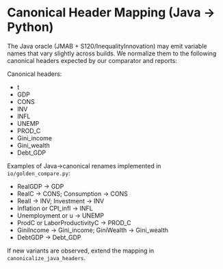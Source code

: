 # Canonical Header Mapping (Java → Python)

The Java oracle (JMAB + S120/InequalityInnovation) may emit variable names that
vary slightly across builds. We normalize them to the following canonical headers
expected by our comparator and reports:

Canonical headers:
- t
- GDP
- CONS
- INV
- INFL
- UNEMP
- PROD_C
- Gini_income
- Gini_wealth
- Debt_GDP

Examples of Java→canonical renames implemented in `io/golden_compare.py`:
- RealGDP → GDP
- RealC → CONS; Consumption → CONS
- RealI → INV; Investment → INV
- Inflation or CPI_infl → INFL
- Unemployment or u → UNEMP
- ProdC or LaborProductivityC → PROD_C
- GiniIncome → Gini_income; GiniWealth → Gini_wealth
- DebtGDP → Debt_GDP

If new variants are observed, extend the mapping in `canonicalize_java_headers`.
